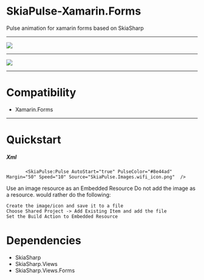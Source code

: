 # SkiaPulse-Xamarin.Forms
Pulse animation for xamarin forms based on SkiaSharp

------------


![](https://raw.githubusercontent.com/abdulrahmanelfeky/SkiaPulse-Xamarin.Forms/master/appVideo.gif)

------------


![](https://raw.githubusercontent.com/abdulrahmanelfeky/SkiaPulse-Xamarin.Forms/master/skiapulse_screenshot.png)

------------


# Compatibility 
- Xamarin.Forms

------------


# Quickstart 
##### Xml
           <SkiaPulse:Pulse AutoStart="true" PulseColor="#8e44ad" Margin="50" Speed="10" Source="SkiaPulse.Images.wifi_icon.png"  />

Use an image resource as an Embedded Resource
Do not add the image as a resource.  would rather do the following:

    Create the image/icon and save it to a file
    Choose Shared Project -> Add Existing Item and add the file
    Set the Build Action to Embedded Resource

# Dependencies
- SkiaSharp
- SkiaSharp.Views
- SkiaSharp.Views.Forms
